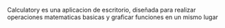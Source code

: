 Calculatory es una aplicacion de escritorio, diseñada para realizar operaciones matematicas basicas y graficar funciones en un mismo lugar
